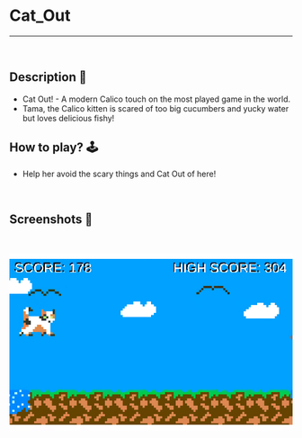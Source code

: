 # **Cat_Out** 

---

<br>

## **Description 📃**
- Cat Out! - A modern Calico touch on the most played game in the world.
- Tama, the Calico kitten is scared of too big cucumbers and yucky water but loves delicious fishy!

## **How to play? 🕹️**
- Help her avoid the scary things and Cat Out of here!

<br>

## **Screenshots 📸**

<br>

![image](../../assets/images/Cat_Out.jpg)

<br>
